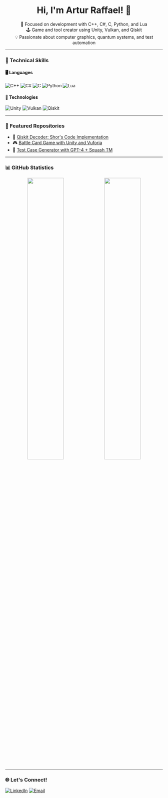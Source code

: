 <h1 align="center">Hi, I'm Artur Raffael! 👋</h1>

<p align="center">
  🔧 Focused on development with C++, C#, C, Python, and Lua<br>
  🕹️ Game and tool creator using Unity, Vulkan, and Qiskit<br>
  💡 Passionate about computer graphics, quantum systems, and test automation
</p>

---

### 🧠 Technical Skills

#### 🖥️ Languages
![C++](https://img.shields.io/badge/-C++-00599C?style=flat&logo=c%2b%2b&logoColor=white)
![C#](https://img.shields.io/badge/-C%23-239120?style=flat&logo=c-sharp&logoColor=white)
![C](https://img.shields.io/badge/-C-555555?style=flat&logo=c&logoColor=white)
![Python](https://img.shields.io/badge/-Python-3776AB?style=flat&logo=python&logoColor=white)
![Lua](https://img.shields.io/badge/-Lua-2C2D72?style=flat&logo=lua&logoColor=white)

#### 🔧 Technologies
![Unity](https://img.shields.io/badge/-Unity-000000?style=flat&logo=unity&logoColor=white)
![Vulkan](https://img.shields.io/badge/-Vulkan-B12A34?style=flat&logo=vulkan&logoColor=white)
![Qiskit](https://img.shields.io/badge/-Qiskit-6929C4?style=flat&logo=ibm&logoColor=white)

---

### 📌 Featured Repositories

- 🧠 [Qiskit Decoder: Shor's Code Implementation](https://github.com/seu-usuario/qiskit-shor-decoder)
- 🎮 [Battle Card Game with Unity and Vuforia](https://github.com/seu-usuario/battlecard-unity-vuforia)
- 🧪 [Test Case Generator with GPT-4 + Squash TM](https://github.com/seu-usuario/testgen-llm)

---

### 📊 GitHub Statistics

<p align="center">
  <img src="https://github-readme-stats.vercel.app/api?username=tucoff&show_icons=true&theme=tokyonight" width="48%" />
  <img src="https://github-readme-stats.vercel.app/api/top-langs/?username=tucoff&layout=compact&theme=tokyonight" width="48%" />
</p>

---

### 🌐 Let's Connect!

[![LinkedIn](https://img.shields.io/badge/-LinkedIn-blue?style=flat&logo=linkedin&logoColor=white)](https://www.linkedin.com/in/artur-raffael-baracho-cavalcanti-98485a1a1/)
[![Email](https://img.shields.io/badge/-Email-red?style=flat&logo=gmail&logoColor=white)](mailto:baracho.arturraffael@gmail.com)
